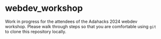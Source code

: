# webdev_workshop

Work in progress for the attendees of the Adahacks 2024 webdev workshop. Please walk through steps so that you are comfortable using `git` to clone this repository locally.

